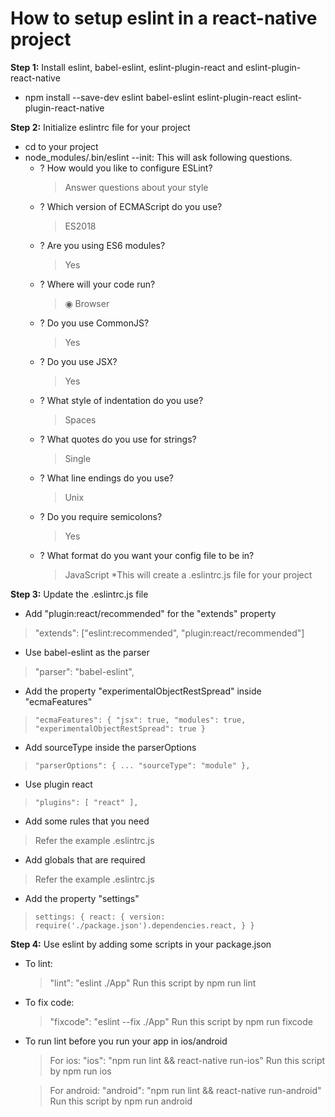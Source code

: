 # How to setup eslint in a react-native project
**Step 1:** Install eslint, babel-eslint, eslint-plugin-react and eslint-plugin-react-native
  * npm install --save-dev eslint babel-eslint eslint-plugin-react eslint-plugin-react-native
  
**Step 2:** Initialize eslintrc file for your project
  * cd to your project
  * node_modules/.bin/eslint --init: This will ask following questions.
    * ? How would you like to configure ESLint?
      > Answer questions about your style
    * ? Which version of ECMAScript do you use?
      > ES2018
    * ? Are you using ES6 modules?
      > Yes
    * ? Where will your code run?
      > ◉ Browser
    * ? Do you use CommonJS?
      > Yes
    * ? Do you use JSX?
      > Yes
    * ? What style of indentation do you use?
      > Spaces
    * ? What quotes do you use for strings?
      > Single
    * ? What line endings do you use?
      > Unix
    * ? Do you require semicolons?
      > Yes
    * ? What format do you want your config file to be in?
      > JavaScript
   *This will create a .eslintrc.js file for your project
   
 **Step 3:** Update the .eslintrc.js file
  * Add "plugin:react/recommended" for the "extends" property
   > "extends": ["eslint:recommended", "plugin:react/recommended"]
  * Use babel-eslint as the parser
   > "parser": "babel-eslint",
  * Add the property "experimentalObjectRestSpread" inside "ecmaFeatures"
   > `"ecmaFeatures": {
      "jsx": true,
      "modules": true,
      "experimentalObjectRestSpread": true
    }`
  * Add sourceType inside the parserOptions
   > `"parserOptions": {
       ...
       "sourceType": "module"
      },`
  * Use plugin react
   > `"plugins": [
        "react"
       ],`
  * Add some rules that you need
   > Refer the example .eslintrc.js
  * Add globals that are required
   > Refer the example .eslintrc.js
  * Add the property "settings"
   > `settings: {
       react: {
        version: require('./package.json').dependencies.react,
       }
      }`
      
**Step 4:** Use eslint by adding some scripts in your package.json
 * To lint:
   > "lint": "eslint ./App"
   > Run this script by npm run lint
 * To fix code:
   > "fixcode": "eslint --fix ./App"
   > Run this script by npm run fixcode
 * To run lint before you run your app in ios/android
   > For ios: "ios": "npm run lint && react-native run-ios"
   > Run this script by npm run ios
   
   > For android: "android": "npm run lint && react-native run-android"
   > Run this script by npm run android

       
